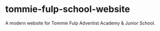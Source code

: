 # tommie-fulp-school-website
A modern website for Tommie Fulp Adventist Academy &amp; Junior School.
